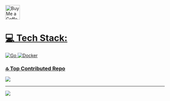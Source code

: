 <a href='https://ko-fi.com/sonroyaalmerol' target='_blank'><img height='35' style='border:0px;height:46px;' src='https://az743702.vo.msecnd.net/cdn/kofi3.png?v=0' border='0' alt='Buy Me a Coffee at ko-fi.com' />

# 💻 Tech Stack:
![Go](https://img.shields.io/badge/go-%2300ADD8.svg?style=for-the-badge&logo=go&logoColor=white) ![Docker](https://img.shields.io/badge/docker-%230db7ed.svg?style=for-the-badge&logo=docker&logoColor=white)

### 🔝 Top Contributed Repo
![](https://github-contributor-stats.vercel.app/api?username=sonroyaalmerol&limit=5&theme=dark&combine_all_yearly_contributions=true)

---
[![](https://visitcount.itsvg.in/api?id=sonroyaalmerol&icon=0&color=0)](https://visitcount.itsvg.in)
